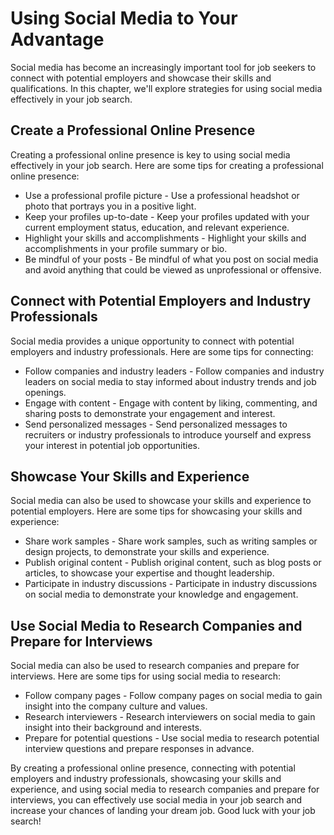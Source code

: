 Using Social Media to Your Advantage
==========================================================================================

Social media has become an increasingly important tool for job seekers to connect with potential employers and showcase their skills and qualifications. In this chapter, we'll explore strategies for using social media effectively in your job search.

Create a Professional Online Presence
-------------------------------------

Creating a professional online presence is key to using social media effectively in your job search. Here are some tips for creating a professional online presence:

* Use a professional profile picture - Use a professional headshot or photo that portrays you in a positive light.
* Keep your profiles up-to-date - Keep your profiles updated with your current employment status, education, and relevant experience.
* Highlight your skills and accomplishments - Highlight your skills and accomplishments in your profile summary or bio.
* Be mindful of your posts - Be mindful of what you post on social media and avoid anything that could be viewed as unprofessional or offensive.

Connect with Potential Employers and Industry Professionals
-----------------------------------------------------------

Social media provides a unique opportunity to connect with potential employers and industry professionals. Here are some tips for connecting:

* Follow companies and industry leaders - Follow companies and industry leaders on social media to stay informed about industry trends and job openings.
* Engage with content - Engage with content by liking, commenting, and sharing posts to demonstrate your engagement and interest.
* Send personalized messages - Send personalized messages to recruiters or industry professionals to introduce yourself and express your interest in potential job opportunities.

Showcase Your Skills and Experience
-----------------------------------

Social media can also be used to showcase your skills and experience to potential employers. Here are some tips for showcasing your skills and experience:

* Share work samples - Share work samples, such as writing samples or design projects, to demonstrate your skills and experience.
* Publish original content - Publish original content, such as blog posts or articles, to showcase your expertise and thought leadership.
* Participate in industry discussions - Participate in industry discussions on social media to demonstrate your knowledge and engagement.

Use Social Media to Research Companies and Prepare for Interviews
-----------------------------------------------------------------

Social media can also be used to research companies and prepare for interviews. Here are some tips for using social media to research:

* Follow company pages - Follow company pages on social media to gain insight into the company culture and values.
* Research interviewers - Research interviewers on social media to gain insight into their background and interests.
* Prepare for potential questions - Use social media to research potential interview questions and prepare responses in advance.

By creating a professional online presence, connecting with potential employers and industry professionals, showcasing your skills and experience, and using social media to research companies and prepare for interviews, you can effectively use social media in your job search and increase your chances of landing your dream job. Good luck with your job search!
